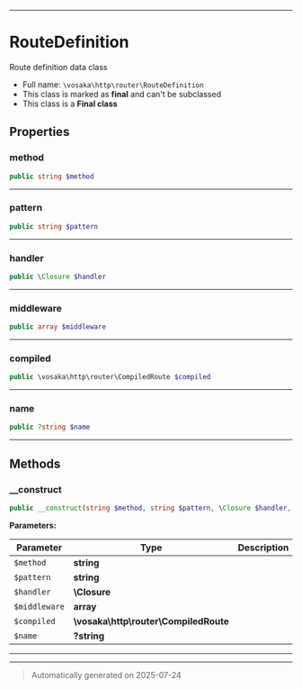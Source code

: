 ***

# RouteDefinition

Route definition data class



* Full name: `\vosaka\http\router\RouteDefinition`
* This class is marked as **final** and can't be subclassed
* This class is a **Final class**



## Properties


### method



```php
public string $method
```






***

### pattern



```php
public string $pattern
```






***

### handler



```php
public \Closure $handler
```






***

### middleware



```php
public array $middleware
```






***

### compiled



```php
public \vosaka\http\router\CompiledRoute $compiled
```






***

### name



```php
public ?string $name
```






***

## Methods


### __construct



```php
public __construct(string $method, string $pattern, \Closure $handler, array $middleware, \vosaka\http\router\CompiledRoute $compiled, ?string $name = null): mixed
```








**Parameters:**

| Parameter | Type | Description |
|-----------|------|-------------|
| `$method` | **string** |  |
| `$pattern` | **string** |  |
| `$handler` | **\Closure** |  |
| `$middleware` | **array** |  |
| `$compiled` | **\vosaka\http\router\CompiledRoute** |  |
| `$name` | **?string** |  |





***


***
> Automatically generated on 2025-07-24
